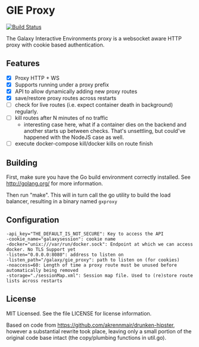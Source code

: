 # GIE Proxy

[![Build Status](https://travis-ci.org/erasche/gie-proxy.svg)](https://travis-ci.org/erasche/gie-proxy)

The Galaxy Interactive Environments proxy is a websocket aware HTTP proxy with
cookie based authentication.

## Features

- [x] Proxy HTTP + WS
- [x] Supports running under a proxy prefix
- [x] API to allow dynamically adding new proxy routes
- [x] save/restore proxy routes across restarts
- [ ] check for live routes (i.e. expect container death in background) regularly.
- [ ] kill routes after N minutes of no traffic
    - interesting case here, what if a container dies on the backend and
      another starts up between checks. That's unsettling, but could've
      happened with the NodeJS case as well.
- [ ] execute docker-compose kill/docker kills on route finish

## Building

First, make sure you have the Go build environment correctly installed. See
http://golang.org/ for more information.

Then run "make". This will in turn call the go utility to build the load
balancer, resulting in a binary named `gxproxy`


## Configuration

```
-api_key="THE_DEFAULT_IS_NOT_SECURE": Key to access the API
-cookie_name="galaxysession": cookie name
-docker="unix:///var/run/docker.sock": Endpoint at which we can access docker. No TLS Support yet
-listen="0.0.0.0:8080": address to listen on
-listen_path="/galaxy/gie_proxy": path to listen on (for cookies)
-noaccess=60: Length of time a proxy route must be unused before automatically being removed
-storage="./sessionMap.xml": Session map file. Used to (re)store route lists across restarts
```

## License

MIT Licensed. See the file LICENSE for license information.

Based on code from https://github.com/akrennmair/drunken-hipster, however a
substantial rewrite took place, leaving only a small portion of the original
code base intact (the copy/plumbing functions in util.go).
